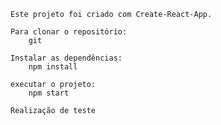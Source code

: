     Este projeto foi criado com Create-React-App.

    Para clonar o repositório: 
        git

    Instalar as dependências: 
        npm install

    executar o projeto: 
        npm start

    Realização de teste


        

    
